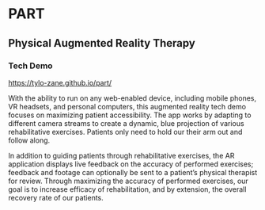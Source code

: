 # PART
## Physical Augmented Reality Therapy
### Tech Demo

https://tylo-zane.github.io/part/

With the ability to run on any web-enabled device, including mobile phones, VR headsets, and personal computers, this augmented reality tech demo focuses on maximizing patient accessibility. The app works by adapting to different camera streams to create a dynamic, blue projection of various rehabilitative exercises. Patients only need to hold our their arm out and follow along.

In addition to guiding patients through rehabilitative exercises, the AR application displays live feedback on the accuracy of performed exercises; feedback and footage can optionally be sent to a patient’s physical therapist for review. Through maximizing the accuracy of performed exercises, our goal is to increase efficacy of rehabilitation, and by extension, the overall recovery rate of our patients.